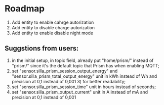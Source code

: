 # Roadmap

1) Add entity to enable cahrge autorization
2) Add entity to disable charge autorization
3) Add entity to enable disable night mode

## Suggstions from users:

1) in the initial setup, in topic field, already put "home/prism/" instead of "prism/" since it's the default topic that Prism has when enabling MQTT;
2) set "sensor.silla_prism_session_output_energy" and "sensor.silla_prism_total_output_energy" unit in kWh instead of Wh and precision at 0,1 instead of 0,001 3) for better readability;
4) set "sensor.silla_prism_session_time" unit in hours instead of seconds;
5) set "sensor.silla_prism_output_current" unit in A instead of mA and precision at 0,1 instead of 0,001
